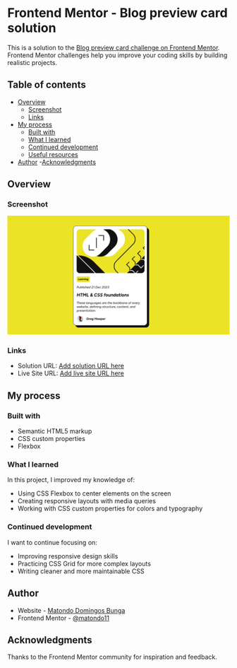 # Frontend Mentor - Blog preview card solution

This is a solution to the [Blog preview card challenge on Frontend Mentor](https://www.frontendmentor.io/challenges/blog-preview-card-ckPaj01IcS). Frontend Mentor challenges help you improve your coding skills by building realistic projects. 

## Table of contents

- [Overview](#overview)
  - [Screenshot](#screenshot)
  - [Links](#links)
- [My process](#my-process)
  - [Built with](#built-with)
  - [What I learned](#what-i-learned)
  - [Continued development](#continued-development)
  - [Useful resources](#useful-resources)
- [Author](#author) -[Acknowledgments](#Acknowledgments)

## Overview

### Screenshot

![](./screenshot.png)

### Links

- Solution URL: [Add solution URL here](https://github.com/matondo11/blog-preview-card.git)
- Live Site URL: [Add live site URL here](https://matondo11.github.io/qr-code-component-main/)

## My process

### Built with

- Semantic HTML5 markup
- CSS custom properties
- Flexbox

### What I learned

In this project, I improved my knowledge of:

- Using CSS Flexbox to center elements on the screen
- Creating responsive layouts with media queries
- Working with CSS custom properties for colors and typography

### Continued development

I want to continue focusing on:

- Improving responsive design skills
- Practicing CSS Grid for more complex layouts
- Writing cleaner and more maintainable CSS

## Author

- Website - [Matondo Domingos Bunga](https://www.your-site.com)
- Frontend Mentor - [@matondo11](https://www.frontendmentor.io/profile/yourusername)

## Acknowledgments

Thanks to the Frontend Mentor community for inspiration and feedback.
